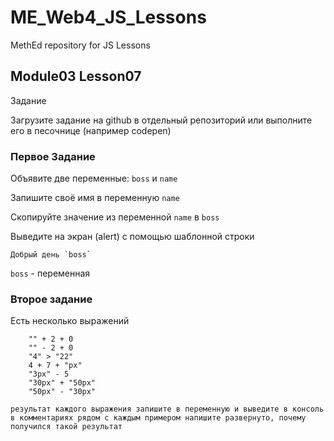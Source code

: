 # ME_Web4_JS_Lessons
MethEd repository  for JS Lessons
## Module03 Lesson07

Задание

Загрузите задание на github в отдельный репозиторий или выполните его в песочнице (например codepen)



### Первое Задание

Объявите две переменные: `boss` и `name`

Запишите своё имя в переменную `name`

Скопируйте значение из переменной `name` в `boss`

Выведите на экран (alert) с помощью шаблонной строки

    Добрый день `boss`

`boss` - переменная



### Второе задание

Есть несколько выражений

```
    "" + 2 + 0
    "" - 2 + 0
    "4" > "22"
    4 + 7 + "px"
    "3px" - 5
    "30px" + "50px"
    "50px" - "30px" 
```
    результат каждого выражения запишите в переменную и выведите в консоль
    в комментариях рядом с каждым примером напишите развернуто, почему получился такой результат

